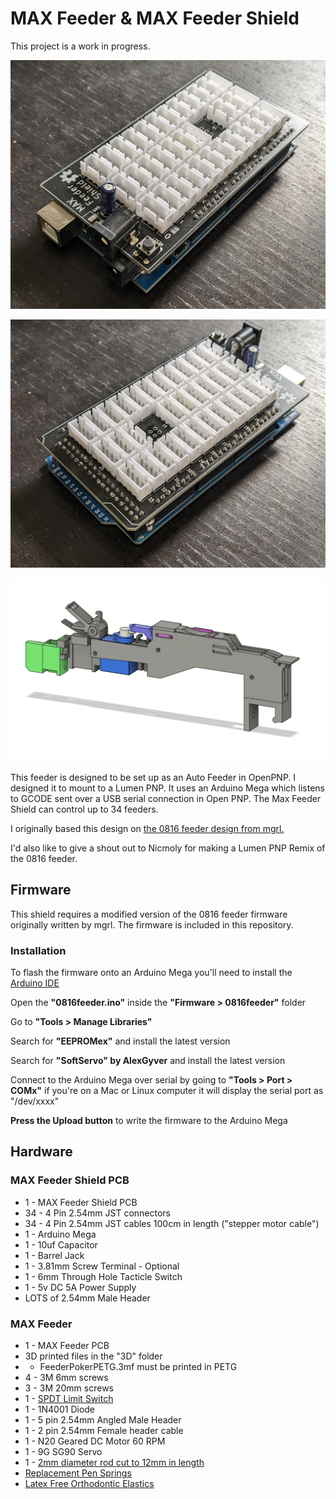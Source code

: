 # MAX Feeder & MAX Feeder Shield

This project is a work in progress.

![Max Feeder Shield Front](/Docs/max-front.jpg)

![Max Feeder Shield Back](/Docs/max-back.jpg)

![Max Feeder](/Docs/MaxFeeder.JPG)

This feeder is designed to be set up as an Auto Feeder in OpenPNP. I designed it to mount to a Lumen PNP. It uses an Arduino Mega which listens to GCODE sent over a USB serial connection in Open PNP. The Max Feeder Shield can control up to 34 feeders.

I originally based this design on [the 0816 feeder design from mgrl.](https://docs.mgrl.de/maschine:pickandplace:feeder:0816feeder:nativeshield)

I'd also like to give a shout out to Nicmoly for making a Lumen PNP Remix of the 0816 feeder.

## Firmware

This shield requires a modified version of the 0816 feeder firmware originally written by mgrl. The firmware is included in this repository.

### Installation

To flash the firmware onto an Arduino Mega you'll need to install the [Arduino IDE](https://www.arduino.cc/en/software)

Open the **"0816feeder.ino"** inside the **"Firmware > 0816feeder"** folder

Go to **"Tools > Manage Libraries"**

Search for **"EEPROMex"** and install the latest version

Search for **"SoftServo" by AlexGyver** and install the latest version

Connect to the Arduino Mega over serial by going to **"Tools > Port > COMx"** if you're on a Mac or Linux computer it will display the serial port as "/dev/xxxx"

**Press the Upload button** to write the firmware to the Arduino Mega

## Hardware

### MAX Feeder Shield PCB
- 1 - MAX Feeder Shield PCB
- 34 - 4 Pin 2.54mm JST connectors
- 34 - 4 Pin 2.54mm JST cables 100cm in length ("stepper motor cable")
- 1 - Arduino Mega
- 1 - 10uf Capacitor
- 1 - Barrel Jack
- 1 - 3.81mm Screw Terminal - Optional
- 1 - 6mm Through Hole Tacticle Switch
- 1 - 5v DC 5A Power Supply
- LOTS of 2.54mm Male Header

### MAX Feeder
- 1 - MAX Feeder PCB
- 3D printed files in the "3D" folder
- - FeederPokerPETG.3mf must be printed in PETG
- 4 - 3M 6mm screws
- 3 - 3M 20mm screws
- 1 - [SPDT Limit Switch](https://www.amazon.com/dp/B088W8WMTB)
- 1 - 1N4001 Diode
- 1 - 5 pin 2.54mm Angled Male Header
- 1 - 2 pin 2.54mm Female header cable
- 1 - N20 Geared DC Motor 60 RPM
- 1 - 9G SG90 Servo
- 1 - [2mm diameter rod cut to 12mm in length](https://www.amazon.com/dp/B0962RMLVJ)
- [Replacement Pen Springs](https://www.amazon.com/dp/B089JYV7BT)
- [Latex Free Orthodontic Elastics](https://www.amazon.com/dp/B08NCK1K6P)
